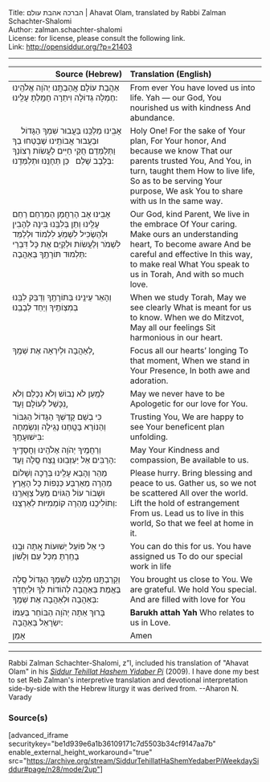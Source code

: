 <html>
<head></head>
<body>
Title: הברכה אהבת עולם | Ahavat Olam, translated by Rabbi Zalman Schachter-Shalomi<br />
Author: zalman.schachter-shalomi<br />
License: for license, please consult the following link.<br />
Link: <a href="http://opensiddur.org/?p=21403">http://opensiddur.org/?p=21403</a>
<p />
<hr />

<table style="margin-left: auto;margin-right: auto;" class="draggable">
<thead><tr><th id="x" style="text-align: right;">Source (Hebrew)</th><th style="text-align: left;">Translation (English)</th></tr></thead>
<tbody>
<tr><td style="vertical-align:top;" width="46%">
<div class="liturgy"><span lang="he">
אַהֲבַת עוֹלָם 
אֲהַבְתָּֽנוּ
יְהֹוָה אֱלֹהֵֽינוּ
חֶמְלָה גְדוֹלָה וִיתֵרָה
חָמַֽלְתָּ עָלֵֽינוּ:
</span></div></td>
 
<td style="vertical-align:top;" width="53%">
<div class="english">
From ever
You have loved us into life.
Yah — our God, 
You nourished us with kindness
And abundance.
</div></td></tr>


<tr><td style="vertical-align:top;" width="46%">
<div class="liturgy"><span lang="he">
אָבִֽינוּ מַלְכֵּֽנוּ
בַּעֲבוּר שִׁמְךָ הַגָּדוֹל
&nbsp;
&nbsp;
וּבַעֲבוּר אֲבוֹתֵֽינוּ שֶׁבָּטְחוּ בְךָ
וַתְּלַמְּדֵם 
חֻקֵּי חַיִּים
לַעֲשׂוֹת רְצוֹנְךָ בְּלֵבָב שָׁלֵם
&nbsp;
כֵּן תְּחָנֵּֽנוּ וּתְלַמְּדֵֽנוּ:
</span></div></td>
 
<td style="vertical-align:top;" width="53%">
<div class="english">
Holy One!
For the sake of Your plan,
For Your honor,
And because we know
That our parents trusted You,
And You, in turn, taught them
How to live life,
So as to be serving Your purpose,
We ask You to share with us 
In the same way.
</div></td></tr>


<tr><td style="vertical-align:top;" width="46%">
<div class="liturgy"><span lang="he">
אָבִֽינוּ אָב הָרַחֲמָן
הַמְרַחֵם
רַחֵם עָלֵֽינוּ
וְתֵן בְּלִבֵּֽנוּ בִּינָה
לְהָבִין
וּלְהַשְׂכִּיל לִשְׁמֹֽעַ לִלְמוֹד וּלְלַמֵּד 
לִשְׁמֹר וְלַעֲשׂוֹת וּלְקַיֵּם
אֶת כָּל דִּבְרֵי תַּלְמוּד תּוֹרָתֶֽךָ
בְּאַהֲבָה:
</span></div></td>
 
<td style="vertical-align:top;" width="53%">
<div class="english">
Our God, kind Parent,
We live in the embrace
Of Your caring.
Make ours an understanding heart,
To become aware 
And be careful and effective
In this way, to make real
What You speak to us in Torah,
And with so much love.
</div></td></tr>


<tr><td style="vertical-align:top;" width="46%">
<div class="liturgy"><span lang="he">
וְהָאֵר עֵינֵֽינוּ 
בְּתוֹרָתֶֽךָ
וְדַבֵּק לִבֵּֽנוּ
בְּמִצְוֹתֶֽיךָ
וְיַחֵד 
לְבָבֵֽנוּ
</span></div></td>
 
<td style="vertical-align:top;" width="53%">
<div class="english">
When we study Torah,
May we see clearly
What is meant for us to know.
When we do Mitzvot,
May all our feelings
Sit harmonious in our heart.
</div></td></tr>


<tr><td style="vertical-align:top;" width="46%">
<div class="liturgy"><span lang="he">
לְאַהֲבָה וּלְיִרְאָה 
אֶת שְׁמֶֽךָ,
</span></div></td>
 
<td style="vertical-align:top;" width="53%">
<div class="english">
Focus all our hearts’ longing
To that moment,
When we stand in Your Presence,
In both awe and adoration.
</div></td></tr>


<tr><td style="vertical-align:top;" width="46%">
<div class="liturgy"><span lang="he">
לְמַֽעַן לֹא נֵבוֹשׁ וְלֹא נִכָּלֵם וְלֹא נִכָּשֵׁל לְעוֹלָם וָעֶד,
</span></div></td>
 
<td style="vertical-align:top;" width="53%">
<div class="english">
May we never have to be Apologetic for our love for You.
</div></td></tr>


<tr><td style="vertical-align:top;" width="46%">
<div class="liturgy"><span lang="he">
כִּי בְשֵׁם קָדְשְׁךָ הַגָּדוֹל הַגִּבּוֹר וְהַנּוֹרָא בָּטָֽחְנוּ
נָגִֽילָה וְנִשְׂמְחָה 
בִּישׁוּעָתֶֽךָ:
</span></div></td>
 
<td style="vertical-align:top;" width="53%">
<div class="english">
Trusting You,
We are happy to see
Your beneficent plan unfolding.
</div></td></tr>


<tr><td style="vertical-align:top;" width="46%">
<div class="liturgy"><span lang="he">
וְרַחֲמֶֽיךָ יְהֹוָה אֶלֹהֵֽינוּ
וַחֲסָדֶֽיךָ הָרַבִּים
אַל יַעַזְבֽוּנוּ נֶֽצַח סֶֽלָה וָעֶד:
</span></div></td>
 
<td style="vertical-align:top;" width="53%">
<div class="english">
May Your 
Kindness and compassion,
Be available to us.
</div></td></tr>


<tr><td style="vertical-align:top;" width="46%">
<div class="liturgy"><span lang="he">
מַהֵר וְהָבֵא עָלֵֽינוּ
בְּרָכָה וְשָׁלוֹם מְהֵרָה
מֵאַרְבַּע כַּנְפוֹת 
כָּל הָאָֽרֶץ
וּשְׁבוֹר עוֹל הַגּוֹיִם
מֵעַל צַוָּארֵֽנוּ
וְתוֹלִיכֵֽנוּ מְהֵרָה
קוֹמְמִיּוּת לְאַרְצֵֽנוּ:
</span></div></td>
 
<td style="vertical-align:top;" width="53%">
<div class="english">
Please hurry.
Bring blessing and peace to us.
Gather us, so we not be scattered
All over the world.
Lift the hold of estrangement
From us.
Lead us to live in this world,
So that we feel at home in it.
</div></td></tr>


<tr><td style="vertical-align:top;" width="46%">
<div class="liturgy"><span lang="he">
כִּי אֵל פּוֹעֵל יְשׁוּעוֹת אָֽתָּה
וּבָֽנוּ בָחַֽרְתָּ 
מִכָּל עַם וְלָשׁוֹן
</span></div></td>
 
<td style="vertical-align:top;" width="53%">
<div class="english">
You can do this for us.
You have assigned us
To do our special work in life
</div></td></tr>


<tr><td style="vertical-align:top;" width="46%">
<div class="liturgy"><span lang="he">
וְקֵרַבְתָּֽנוּ מַלְכֵּֽנוּ
לְשִׁמְךָ הַגָּדוֹל סֶֽלָה בֶּאֱמֶת בְּאַהֲבָה
לְהוֹדוֹת לְךָ
וּלְיַחֶדְךָ בְּאַהֲבָה וּלְאַהֲבָה אֶת שְׁמֶֽךָ:
</span></div></td>
 
<td style="vertical-align:top;" width="53%">
<div class="english">
You brought us close to You.
We are grateful.
We hold You special.
And are filled with love for You
</div></td></tr>


<tr><td style="vertical-align:top;" width="46%">
<div class="liturgy"><span lang="he">
בָּרוּךְ אַתָּה יְהֹוָה
הַבּוֹחֵר בְּעַמּוֹ יִשְׂרָאֵל בְּאַהֲבָה:
</span></div></td>
 
<td style="vertical-align:top;" width="53%">
<div class="english">
<strong>Barukh attah Yah</strong>
Who relates to us in Love.
</div></td></tr>


<tr><td style="vertical-align:top;" width="46%">
<div class="liturgy"><span lang="he">
אָמֵן
</span></div></td>
 
<td style="vertical-align:top;" width="53%">
<div class="english">
Amen
</div></td></tr>
</tbody></table>

<hr />

Rabbi Zalman Schachter-Shalomi, z”l, included his translation of "Ahavat Olam" in his <em><a href="https://opensiddur.org/compilations/siddurim/reb-zalmans-open-siddur-tehillat-hashem/">Siddur Tehillat Hashem Yidaber Pi</a></em> (2009). I have done my best to set Reb Zalman's interpretive translation and devotional interpretation side-by-side with the Hebrew liturgy it was derived from. --Aharon N. Varady

<h3>Source(s)</h3>

[advanced_iframe securitykey="be1d939e6a1b36109171c7d5503b34cf9147aa7b" enable_external_height_workaround="true" src="https://archive.org/stream/SiddurTehillatHaShemYedaberPiWeekdaySiddur#page/n28/mode/2up"]


</body>
</html>
